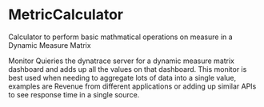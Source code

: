 # MetricCalculator
Calculator to perform basic mathmatical operations on measure in a Dynamic Measure Matrix

Monitor Quieries the dynatrace server for a dynamic measure matrix dashboard and adds up all the values on that dashboard. 
This monitor is best used when needing to aggregate lots of data into a single value, examples are Revenue from different applications or adding up similar APIs to see response time in a single source.
